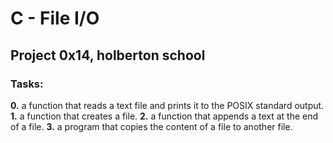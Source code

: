 # C - File I/O
## Project 0x14, holberton school
### Tasks:
__0.__ a function that reads a text file and prints it to the POSIX standard output. <return>
__1.__ a function that creates a file. <return>
__2.__ a function that appends a text at the end of a file. <return>
__3.__ a program that copies the content of a file to another file.